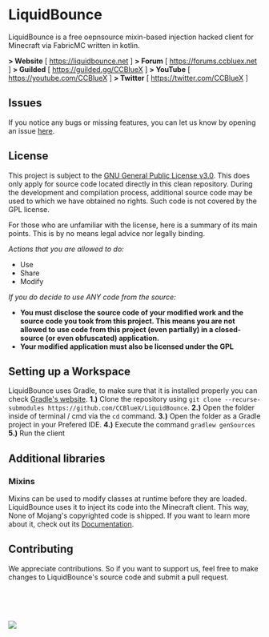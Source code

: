 # LiquidBounce
LiquidBounce is a free oepnsource mixin-based injection hacked client for Minecraft via FabricMC written in kotlin. 

**> Website** [ https://liquidbounce.net ]
**> Forum** [ https://forums.ccbluex.net ]
**> Guilded** [ https://guilded.gg/CCBlueX ]
**> YouTube** [ https://youtube.com/CCBlueX ]
**> Twitter** [ https://twitter.com/CCBlueX ]

## Issues
If you notice any bugs or missing features, you can let us know by opening an issue [here](https://github.com/CCBlueX/LiquidBounce/issues).

## License
This project is subject to the [GNU General Public License v3.0](https://www.gnu.org/licenses/gpl-3.0.en.html). This does only apply for source code located directly in this clean repository. During the development and compilation process, additional source code may be used to which we have obtained no rights. Such code is not covered by the GPL license.

For those who are unfamiliar with the license, here is a summary of its main points. This is by no means legal advice nor legally binding.

*Actions that you are allowed to do:*

-  Use
- Share
- Modify

*If you do decide to use ANY code from the source:*

- **You must disclose the source code of your modified work and the source code you took from this project. This means you are not allowed to use code from this project (even partially) in a closed-source (or even obfuscated) application.**
- **Your modified application must also be licensed under the GPL** 



## Setting up a Workspace
LiquidBounce uses Gradle, to make sure that it is installed properly you can check [Gradle's website](https://gradle.org/install/).
**1.)** Clone the repository using `git clone --recurse-submodules https://github.com/CCBlueX/LiquidBounce`. 
**2.)** Open the folder inside of terminal / cmd via the `cd` command.
**3.)** Open the folder as a Gradle project in your Prefered IDE.
**4.)** Execute the command `gradlew genSources`
**5.)** Run the client
<br />

## Additional libraries
### Mixins
Mixins can be used to modify classes at runtime before they are loaded. LiquidBounce uses it to inject its code into the Minecraft client. This way, None of Mojang's copyrighted code is shipped. If you want to learn more about it, check out its [Documentation](https://docs.spongepowered.org/5.1.0/en/plugin/internals/mixins.html).
<br />
## Contributing
We appreciate contributions. So if you want to support us, feel free to make changes to LiquidBounce's source code and submit a pull request.


<br /> <br /> <br />

<a href='//liquidbounce.net'>
    <img src='https://www.wizardhax.com/wp-content/uploads/2018/05/lblogo.png'>
    </img>
</a>
